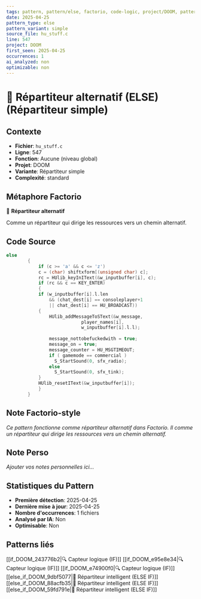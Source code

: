 ```yaml
---
tags: pattern, pattern/else, factorio, code-logic, project/DOOM, pattern/variant/simple
date: 2025-04-25
pattern_type: else
pattern_variant: simple
source_file: hu_stuff.c
line: 547
project: DOOM
first_seen: 2025-04-25
occurrences: 1
ai_analyzed: non
optimizable: non
---
```


# 🔀 Répartiteur alternatif (ELSE) (Répartiteur simple)

## Contexte
- **Fichier**: `hu_stuff.c`
- **Ligne**: 547
- **Fonction**: Aucune (niveau global)
- **Projet**: DOOM
- **Variante**: Répartiteur simple
- **Complexité**: standard

## Métaphore Factorio
🔀 **Répartiteur alternatif**

Comme un répartiteur qui dirige les ressources vers un chemin alternatif.

## Code Source
```c
else
		{
		    if (c >= 'a' && c <= 'z')
			c = (char) shiftxform[(unsigned char) c];
		    rc = HUlib_keyInIText(&w_inputbuffer[i], c);
		    if (rc && c == KEY_ENTER)
		    {
			if (w_inputbuffer[i].l.len
			    && (chat_dest[i] == consoleplayer+1
				|| chat_dest[i] == HU_BROADCAST))
			{
			    HUlib_addMessageToSText(&w_message,
						    player_names[i],
						    w_inputbuffer[i].l.l);
			    
			    message_nottobefuckedwith = true;
			    message_on = true;
			    message_counter = HU_MSGTIMEOUT;
			    if ( gamemode == commercial )
			      S_StartSound(0, sfx_radio);
			    else
			      S_StartSound(0, sfx_tink);
			}
			HUlib_resetIText(&w_inputbuffer[i]);
		    }
		}
```

## Note Factorio-style
*Ce pattern fonctionne comme répartiteur alternatif dans Factorio. Il comme un répartiteur qui dirige les ressources vers un chemin alternatif.*

## Note Perso
*Ajouter vos notes personnelles ici...*

## Statistiques du Pattern
- **Première détection**: 2025-04-25
- **Dernière mise à jour**: 2025-04-25
- **Nombre d'occurrences**: 1 fichiers
- **Analysé par IA**: Non
- **Optimisable**: Non

## Patterns liés
[[if_DOOM_243776b2|🔍 Capteur logique (IF)]]
[[if_DOOM_e95e8e34|🔍 Capteur logique (IF)]]
[[if_DOOM_e74900f0|🔍 Capteur logique (IF)]]
[[else_if_DOOM_9dbf5077|🔄 Répartiteur intelligent (ELSE IF)]]
[[else_if_DOOM_88acfb35|🔄 Répartiteur intelligent (ELSE IF)]]
[[else_if_DOOM_59fd791e|🔄 Répartiteur intelligent (ELSE IF)]]
